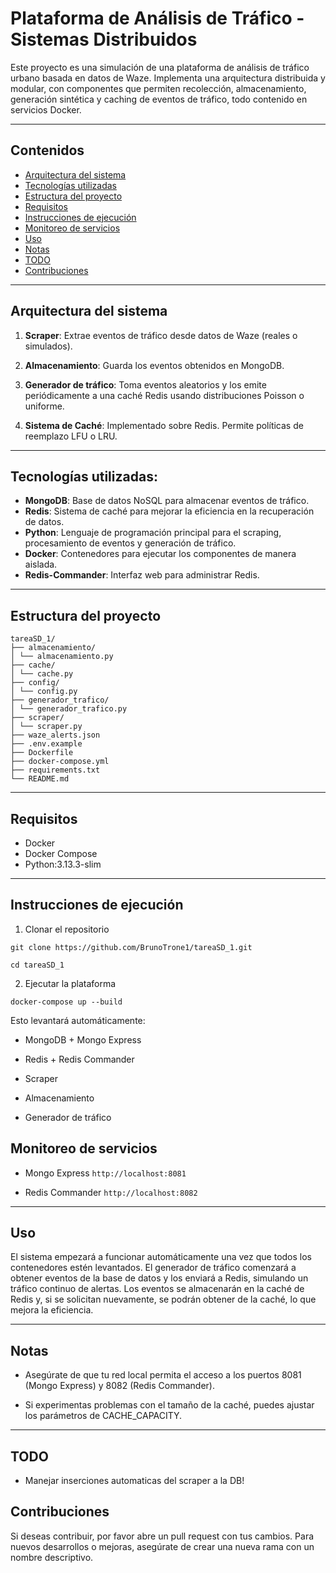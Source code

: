 # Plataforma de Análisis de Tráfico - Sistemas Distribuidos

Este proyecto es una simulación de una plataforma de análisis de tráfico urbano basada en datos de Waze. Implementa una arquitectura distribuida y modular, con componentes que permiten recolección, almacenamiento, generación sintética y caching de eventos de tráfico, todo contenido en servicios Docker.

---
## Contenidos

- [Arquitectura del sistema](#arquitectura-del-sistema)
- [Tecnologías utilizadas](#tecnologías-utilizadas)
- [Estructura del proyecto](#estructura-del-proyecto)
- [Requisitos](#requisitos)
- [Instrucciones de ejecución](#instrucciones-de-ejecución)
- [Monitoreo de servicios](#monitoreo-de-servicios)
- [Uso](#uso)
- [Notas](#notas)
- [TODO](#todo)
- [Contribuciones](#contribuciones)

---

##  Arquitectura del sistema

1. **Scraper**: Extrae eventos de tráfico desde datos de Waze (reales o simulados).

2. **Almacenamiento**: Guarda los eventos obtenidos en MongoDB.

3. **Generador de tráfico**: Toma eventos aleatorios y los emite periódicamente a una caché Redis usando distribuciones Poisson o uniforme.

4. **Sistema de Caché**: Implementado sobre Redis. Permite políticas de reemplazo LFU o LRU.

---

## Tecnologías utilizadas:
- **MongoDB**: Base de datos NoSQL para almacenar eventos de tráfico.
- **Redis**: Sistema de caché para mejorar la eficiencia en la recuperación de datos.
- **Python**: Lenguaje de programación principal para el scraping, procesamiento de eventos y generación de tráfico.
- **Docker**: Contenedores para ejecutar los componentes de manera aislada.
- **Redis-Commander**: Interfaz web para administrar Redis.

---

## Estructura del proyecto
```
tareaSD_1/ 
├── almacenamiento/ 
│ └── almacenamiento.py 
├── cache/ 
│ └── cache.py 
├── config/ 
│ └── config.py 
├── generador_trafico/ 
│ └── generador_trafico.py 
├── scraper/ 
│ └── scraper.py 
├── waze_alerts.json 
├── .env.example 
├── Dockerfile 
├── docker-compose.yml 
├── requirements.txt 
└── README.md
```

---

## Requisitos

- Docker
- Docker Compose
- Python:3.13.3-slim

---

## Instrucciones de ejecución
1. Clonar el repositorio

`git clone https://github.com/BrunoTrone1/tareaSD_1.git`

`cd tareaSD_1`

2. Ejecutar la plataforma

`docker-compose up --build`

Esto levantará automáticamente:

- MongoDB + Mongo Express

- Redis + Redis Commander

- Scraper

- Almacenamiento

- Generador de tráfico

## Monitoreo de servicios

- Mongo Express	`http://localhost:8081`

- Redis Commander `http://localhost:8082`

---

## Uso

El sistema empezará a funcionar automáticamente una vez que todos los contenedores estén levantados. El generador de tráfico comenzará a obtener eventos de la base de datos y los enviará a Redis, simulando un tráfico continuo de alertas. Los eventos se almacenarán en la caché de Redis y, si se solicitan nuevamente, se podrán obtener de la caché, lo que mejora la eficiencia.

---

## Notas

- Asegúrate de que tu red local permita el acceso a los puertos 8081 (Mongo Express) y 8082 (Redis Commander).

- Si experimentas problemas con el tamaño de la caché, puedes ajustar los parámetros de CACHE_CAPACITY.

---

## TODO

- Manejar inserciones automaticas del scraper a la DB!

## Contribuciones

Si deseas contribuir, por favor abre un pull request con tus cambios. Para nuevos desarrollos o mejoras, asegúrate de crear una nueva rama con un nombre descriptivo.